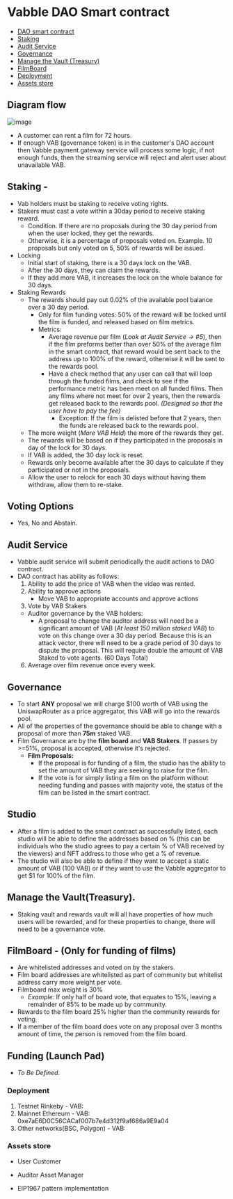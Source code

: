 # Vabble DAO Smart contract

- [DAO smart contract](https://github.com/Vabble/dao-sc#diagram-flow)
- [Staking](https://github.com/Vabble/dao-sc#staking--)
- [Audit Service](https://github.com/Vabble/dao-sc#audit-service)
- [Governance](https://github.com/Vabble/dao-sc#governance)
- [Manage the Vault (Treasury)](https://github.com/Vabble/dao-sc#manage-the-vaulttreasury)
- [FilmBoard](https://github.com/Vabble/dao-sc#filmboard)
- [Deployment](https://github.com/Vabble/dao-sc#deployment)
- [Assets store](https://github.com/Vabble/dao-sc#assets-store)

## Diagram flow
![image](https://user-images.githubusercontent.com/44410798/172245583-e01f3d29-46f1-4fda-864c-4a52d4e190bc.png)

- A customer can rent a film for 72 hours.
- If enough VAB (governance token) is in the customer's DAO account then Vabble payment gateway service will process some logic, if not enough funds, then the streaming service will reject and alert user about unavailable VAB.

## Staking -
- Vab holders must be staking to receive voting rights.
- Stakers must cast a vote within a 30day period to receive staking reward.
  - Condition. If there are no proposals during the 30 day period from when the user locked, they get the rewards.
  - Otherwise, it is a percentage of proposals voted on. Example. 10 proposals but only voted on 5, 50% of rewards will be issued.
- Locking
  - Initial start of staking, there is a 30 days lock on the VAB.
  - After the 30 days, they can claim the rewards.
  - If they add more VAB, it increases the lock on the whole balance for 30 days.
- Staking Rewards
  - The rewards should pay out 0.02% of the available pool balance over a 30 day period.
    - Only for film funding votes: 50% of the reward will be locked until the film is funded, and released based on film metrics.
    - Metrics:
      - Average revenue per film (_Look at Audit Service -> #5_), then if the film preforms better than over 50% of the average film in the smart contract, that reward would be sent back to the address up to 100% of the reward, otherwise it will be sent to the rewards pool.
      - Have a check method that any user can call that will loop through the funded films, and check to see if the performance metric has been meet on all funded films. Then any films where not meet for over 2 years, then the rewards get released back to the rewards pool. _(Designed so that the user have to pay the fee)_
        - Exception: If the film is delisted before that 2 years, then the funds are released back to the rewards pool. 
  - The more weight (_More VAB Held_) the more of the rewards they get.
  - The rewards will be based on if they participated in the proposals in day of the lock for 30 days.
  - If VAB is added, the 30 day lock is reset.
  - Rewards only become available after the 30 days to calculate if they participated or not in the proposals.
  - Allow the user to relock for each 30 days without having them withdraw, allow them to re-stake.

## Voting Options
- Yes, No and Abstain.

## Audit Service
- Vabble audit service will submit periodically the audit actions to DAO contract.
- DAO contract has ability as follows:
  1) Ability to add the price of VAB when the video was rented.
  2) Ability to approve actions
      - Move VAB to appropriate accounts and approve actions
  3) Vote by VAB Stakers
    - Auditor governance by the VAB holders:
      - A proposal to change the auditor address will need be a significant amount of VAB (_At least 150 million staked VAB_) to vote on this change over a 30 day period. Because this is an attack vector, there will need to be a grade period of 30 days to dispute the proposal. This will require double the amount of VAB Staked to vote agents. (60 Days Total)
  6) Average over film revenue once every week.
 
 ## Governance
 - To start **ANY** proposal we will charge $100 worth of VAB using the UniswapRouter as a price aggregator, this VAB will go into the rewards pool.
 - All of the properties of the governance should be able to change with a proposal of more than **75m** staked VAB.
 - Film Governance are by the **film board** and **VAB Stakers**. If passes by >=51%, proposal is accepted, otherwise it's rejected.
      - **Film Proposals:**
        - If the proposal is for funding of a film, the studio has the ability to set the amount of VAB they are seeking to raise for the film.
        - If the vote is for simply listing a film on the platform without needing funding and passes with majority vote, the status of the film can be listed in the smart contract.

## Studio 
- After a film is added to the smart contract as successfully listed, each studio will be able to define the addresses based on % (this can be individuals who the studio agrees to pay a certain % of VAB received by the viewers) and NFT address to those who get a % of revenue.
- The studio will also be able to define if they want to accept a static amount of VAB (100 VAB) or if they want to use the Vabble aggregator to get $1 for 100% of the film.

## Manage the Vault(Treasury).
- Staking vault and rewards vault will all have properties of how much users will be rewarded, and for these properties to change, there will need to be a governance vote.

## FilmBoard - (Only for funding of films)
 - Are whitelisted addresses and voted on by the stakers.
 - Film board addresses are whitelisted as part of community but whitelist address carry more weight per vote.
  - Filmboard max weight is 30%
    - _Example:_ If only half of board vote, that equates to 15%, leaving a remainder of 85% to be made up by community.
 - Rewards to the film board 25% higher than the community rewards for voting.
 - If a member of the film board does vote on any proposal over 3 months amount of time, the person is removed from the film board.

## Funding (Launch Pad)
 - _To Be Defined._

### Deployment
  1) Testnet Rinkeby
    - VAB:   
  2) Mainnet Ethereum
    - VAB: 0xe7aE6D0C56CACaf007b7e4d312f9af686a9E9a04
  3) Other networks(BSC, Polygon)
    - VAB: 

### Assets store
  - User
    Customer
  - Auditor
    Asset Manager


- EIP1967 pattern implementation
